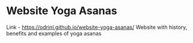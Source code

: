 # Website Yoga Asanas
Link - https://odrinl.github.io/website-yoga-asanas/
Website with history, benefits and examples of yoga asanas
